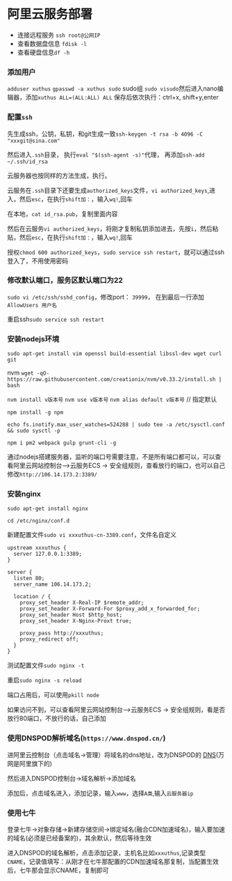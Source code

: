 # 阿里云服务部署
* 连接远程服务 `ssh root@公网IP`
* 查看数据盘信息 `fdisk -l`
* 查看硬盘信息`df -h`

### 添加用户
`adduser xuthus`
`gpasswd -a xuthus sudo` sudo组
`sudo visudo`然后进入nano编辑器，添加`xuthus ALL=(ALL:ALL) ALL`
保存后依次执行：ctrl+x, shift+y,enter

### 配置`ssh`
先生成ssh，公钥，私钥，和git生成一致`ssh-keygen -t rsa -b 4096 -C "xxxgit@sina.com"`

然后进入`.ssh`目录， 执行`eval "$(ssh-agent -s)"`代理，
再添加`ssh-add ~/.ssh/id_rsa`

云服务器也按同样的方法生成，执行。

云服务在`.ssh`目录下还要生成`authorized_keys`文件，`vi authorized_keys`,进入，然后`esc`，在执行`shift加：`，输入`wq!`,回车

在本地，`cat id_rsa.pub`，复制里面内容

然后在云服务`vi authorized_keys`，将刚才复制私钥添加进去，先按`i`，然后粘贴，然后`esc`，在执行`shift加：`，输入`wq!`,回车

授权`chmod 600 authorized_keys`，`sudo service ssh restart`，就可以通过ssh登入了，不用使用密码

### 修改默认端口，服务区默认端口为22

`sudo vi /etc/ssh/sshd_config`，修改port： `39999`，
在到最后一行添加`AllowUsers 用户名`

重启ssh`sudo service ssh restart`

### 安装nodejs环境
`sudo apt-get install vim openssl build-essential libssl-dev wget curl git`

nvm
`wget -qO- https://raw.githubusercontent.com/creationix/nvm/v0.33.2/install.sh | bash`

`nvm install v版本号`
`nvm use v版本号`
`nvm alias default v版本号` // 指定默认

`npm install -g npm`

`echo fs.inotify.max_user_watches=524288 | sudo tee -a /etc/sysctl.conf && sudo sysctl -p`

`npm i pm2 webpack gulp grunt-cli -g`

通过nodejs搭建服务器，监听的端口号需要注意，不是所有端口都可以，可以查看阿里云网站控制台—>云服务ECS -> 安全组规则，查看放行的端口，也可以自己修改`http://106.14.173.2:3389/`

### 安装nginx
`sudo apt-get install nginx`

`cd /etc/nginx/conf.d`

新建配置文件`sudo vi xxxuthus-cn-3389.conf`，文件名自定义

```
upstream xxxuthus {
  server 127.0.0.1:3389;
}

server {
  listen 80;
  server_name 106.14.173.2;

  location / {
    proxy_set_header X-Real-IP $remote_addr;
    proxy_set_header X-Forward-For $proxy_add_x_forwarded_for;
    proxy_set_header Host $http_host;
    proxy_set_header X-Nginx-Proxt true;

    proxy_pass http://xxxuthus;
    proxy_redirect off;
  }
}
```
测试配置文件`sudo nginx -t`

重启`sudo nginx -s reload`

端口占用后，可以使用`pkill node`

如果访问不到，可以查看阿里云网站控制台—>云服务ECS -> 安全组规则，看是否放行80端口，不放行的话，自己添加

### 使用DNSPOD解析域名(`https://www.dnspod.cn/`)

进阿里云控制台（点击域名->管理）将域名的dns地址，改为DNSPOD的 [DNS](https://support.dnspod.cn/Kb/showarticle/tsid/40/)(万网是阿里旗下的)

然后进入DNSPOD控制台->域名解析->添加域名

添加后，点击域名进入，添加记录，输入`www`，选择`A类`,输入`云服务器ip`

### 使用七牛
登录七牛->对象存储->新建存储空间->绑定域名(融合CDN加速域名)，输入要加速的域名(必须是已经备案的)，其余默认，然后等待生效

进入DNSPOD的域名解析，点击添加记录，主机名比如`xxxuthus`,记录类型`CNAME`，记录值填写：从刚才在七牛那配置的CDN加速域名那复制，当配置生效后，七牛那会显示CNAME，复制即可

